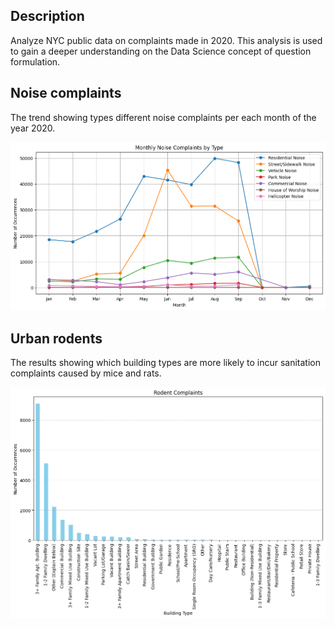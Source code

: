 ## Description
Analyze NYC public data on complaints made in 2020. This analysis is used to gain a deeper understanding on the Data Science concept of question formulation.

## Noise complaints
The trend showing types different noise complaints per each month of the year 2020.

<img title="Noise complaints" alt="Graph showing frequencies of different noise complaints" src="task1_plot.png">

## Urban rodents
The results showing which building types are more likely to incur sanitation complaints caused by mice and rats.

<img title="Rodent complaints" alt="Graph showing frequencies of rodent complaints per building structure" src="task2_plot.png">